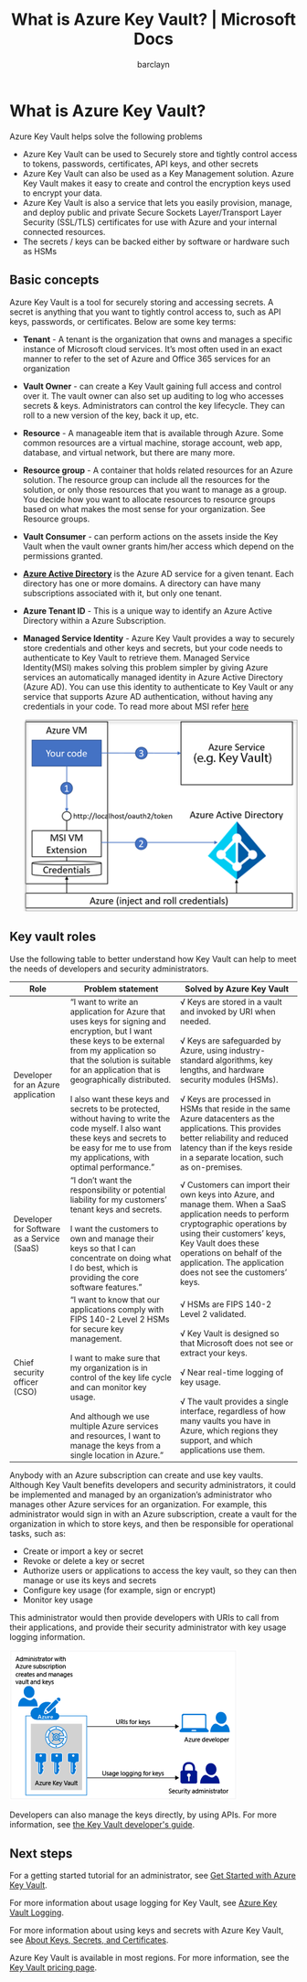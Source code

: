 ﻿---
title: What is Azure Key Vault? | Microsoft Docs
description: Azure Key Vault helps safeguard cryptographic keys and secrets used by cloud applications and services. By using Azure Key Vault, customers can encrypt keys and secrets (such as authentication keys, storage account keys, data encryption keys, .PFX files, and passwords) by using keys that are protected by hardware security modules (HSMs).
services: key-vault
documentationcenter: ''
author: barclayn
manager: mbaldwin
tags: azure-resource-manager

ms.assetid: e759df6f-0638-43b1-98ed-30b3913f9b82
ms.service: key-vault
ms.workload: identity
ms.tgt_pltfrm: na
ms.devlang: na
ms.topic: get-started-article
ms.date: 08/02/2018
ms.author: barclayn

---
# What is Azure Key Vault?

Azure Key Vault helps solve the following problems
- Azure Key Vault can be used to Securely store and tightly control access to tokens, passwords, certificates, API keys, and other secrets
- Azure Key Vault can also be used as a Key Management solution. Azure Key Vault makes it easy to create and control the encryption keys used to encrypt your data. 
- Azure Key Vault is also a service that lets you easily provision, manage, and deploy public and private Secure Sockets Layer/Transport Layer Security (SSL/TLS) certificates for use with Azure and your internal connected resources. 
- The secrets / keys can be backed either by software or hardware such as HSMs


## Basic concepts

Azure Key Vault is a tool for securely storing and accessing secrets. A secret is anything that you want to tightly control access to, such as API keys, passwords, or certificates.
Below are some key terms:
- **Tenant** - A tenant is the organization that owns and manages a specific instance of Microsoft cloud services. It’s most often used in an exact manner to refer to the set of Azure and Office 365 services for an organization
- **Vault Owner** - can create a Key Vault gaining full access and control over it. The vault owner can also set up auditing to log who accesses secrets & keys. Administrators can control the key lifecycle. They can roll to a new version of the key, back it up, etc.
- **Resource** - A manageable item that is available through Azure. Some common resources are a virtual machine, storage account, web app, database, and virtual network, but there are many more.
- **Resource group** - A container that holds related resources for an Azure solution. The resource group can include all the resources for the solution, or only those resources that you want to manage as a group. You decide how you want to allocate resources to resource groups based on what makes the most sense for your organization. See Resource groups.
- **Vault Consumer** - can perform actions on the assets inside the Key Vault when the vault owner grants him/her access which depend on the permissions granted.
- **[Azure Active Directory](../active-directory/active-directory-whatis.md)** is the Azure AD service for a given tenant. Each directory has one or more domains. A directory can have many subscriptions associated with it, but only one tenant. 
- **Azure Tenant ID** - This is a unique way to identify an Azure Active Directory within a Azure Subscription. 
- **Managed Service Identity** - Azure Key Vault provides a way to securely store credentials and other keys and secrets, but your code needs to authenticate to Key Vault to retrieve them. Managed Service Identity(MSI) makes solving this problem simpler by giving Azure services an automatically managed identity in Azure Active Directory (Azure AD). You can use this identity to authenticate to Key Vault or any service that supports Azure AD authentication, without having any credentials in your code. To read more about MSI refer [here](../active-directory/managed-service-identity/overview.md)

    ![MSI graphic](./media/key-vault-whatis/msi.png)

## Key vault roles

Use the following table to better understand how Key Vault can help to meet the needs of developers and security administrators.

| Role | Problem statement | Solved by Azure Key Vault |
| --- | --- | --- |
| Developer for an Azure application |“I want to write an application for Azure that uses keys for signing and encryption, but I want these keys to be external from my application so that the solution is suitable for an application that is geographically distributed. <br/><br/>I also want these keys and secrets to be protected, without having to write the code myself. I also want these keys and secrets to be easy for me to use from my applications, with optimal performance.” |√ Keys are stored in a vault and invoked by URI when needed.<br/><br/> √ Keys are safeguarded by Azure, using industry-standard algorithms, key lengths, and hardware security modules (HSMs).<br/><br/> √ Keys are processed in HSMs that reside in the same Azure datacenters as the applications. This provides better reliability and reduced latency than if the keys reside in a separate location, such as on-premises. |
| Developer for Software as a Service (SaaS) |“I don’t want the responsibility or potential liability for my customers’ tenant keys and secrets. <br/><br/>I want the customers to own and manage their keys so that I can concentrate on doing what I do best, which is providing the core software features.” |√ Customers can import their own keys into Azure, and manage them. When a SaaS application needs to perform cryptographic operations by using their customers’ keys, Key Vault does these operations on behalf of the application. The application does not see the customers’ keys. |
| Chief security officer (CSO) |“I want to know that our applications comply with FIPS 140-2 Level 2 HSMs for secure key management. <br/><br/>I want to make sure that my organization is in control of the key life cycle and can monitor key usage. <br/><br/>And although we use multiple Azure services and resources, I want to manage the keys from a single location in Azure.” |√ HSMs are FIPS 140-2 Level 2 validated.<br/><br/>√ Key Vault is designed so that Microsoft does not see or extract your keys.<br/><br/>√ Near real-time logging of key usage.<br/><br/>√ The vault provides a single interface, regardless of how many vaults you have in Azure, which regions they support, and which applications use them. |

Anybody with an Azure subscription can create and use key vaults. Although Key Vault benefits developers and security administrators, it could be implemented and managed by an organization’s administrator who manages other Azure services for an organization. For example, this administrator would sign in with an Azure subscription, create a vault for the organization in which to store keys, and then be responsible for operational tasks, such as:

* Create or import a key or secret
* Revoke or delete a key or secret
* Authorize users or applications to access the key vault, so they can then manage or use its keys and secrets
* Configure key usage (for example, sign or encrypt)
* Monitor key usage

This administrator would then provide developers with URIs to call from their applications, and provide their security administrator with key usage logging information. 

   ![Overview of Azure Key Vault][1]

Developers can also manage the keys directly, by using APIs. For more information, see [the Key Vault developer's guide](key-vault-developers-guide.md).

## Next steps

For a getting started tutorial for an administrator, see [Get Started with Azure Key Vault](key-vault-get-started.md).

For more information about usage logging for Key Vault, see [Azure Key Vault Logging](key-vault-logging.md).

For more information about using keys and secrets with Azure Key Vault, see [About Keys, Secrets, and Certificates](https://msdn.microsoft.com/library/azure/dn903623\(v=azure.1\).aspx).

<!--Image references-->
[1]: ./media/key-vault-whatis/AzureKeyVault_overview.png
Azure Key Vault is available in most regions. For more information, see the [Key Vault pricing page](https://azure.microsoft.com/pricing/details/key-vault/).
